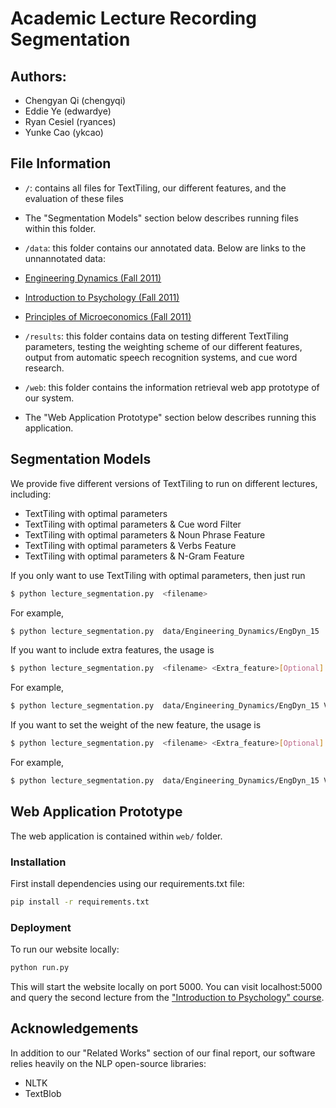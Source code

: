 # Academic Lecture Recording Segmentation

## Authors:
* Chengyan Qi (chengyqi)
* Eddie Ye (edwardye)
* Ryan Cesiel (ryances)
* Yunke Cao (ykcao)

## File Information
* `/`: contains all files for TextTiling, our different features, and the evaluation of these files
 * The "Segmentation Models" section below describes running files within this folder.

* `/data`: this folder contains our annotated data. Below are links to the unnannotated data:
 * [Engineering Dynamics (Fall 2011)](https://ocw.mit.edu/courses/mechanical-engineering/2-003sc-engineering-dynamics-fall-2011/)
 * [Introduction to Psychology (Fall 2011)](https://ocw.mit.edu/courses/brain-and-cognitive-sciences/9-00sc-introduction-to-psychology-fall-2011/)
 * [Principles of Microeconomics (Fall 2011)](https://ocw.mit.edu/courses/economics/14-01sc-principles-of-microeconomics-fall-2011/)

* `/results`: this folder contains data on testing different TextTiling parameters, testing the weighting scheme of our different features, output from automatic speech recognition systems, and cue word research.

* `/web`: this folder contains the information retrieval web app prototype of our system.
 * The "Web Application Prototype" section below describes running this application.

## Segmentation Models
We provide five different versions of TextTiling to run on different lectures, including:
- TextTiling with optimal parameters
- TextTiling with optimal parameters & Cue word Filter
- TextTiling with optimal parameters & Noun Phrase Feature
- TextTiling with optimal parameters & Verbs Feature
- TextTiling with optimal parameters & N-Gram Feature

If you only want to use TextTiling with optimal parameters, then just run
```sh
$ python lecture_segmentation.py  <filename>
```
For example,
```sh
$ python lecture_segmentation.py  data/Engineering_Dynamics/EngDyn_15
```
If you want to include extra features, the usage is
```sh
$ python lecture_segmentation.py  <filename> <Extra_feature>[Optional]
```
For example,
```sh
$ python lecture_segmentation.py  data/Engineering_Dynamics/EngDyn_15 Verb
```
If you want to set the weight of the new feature, the usage is
```sh
$ python lecture_segmentation.py  <filename> <Extra_feature>[Optional] <feature_weight>[Optional]
```
For example,
```sh
$ python lecture_segmentation.py  data/Engineering_Dynamics/EngDyn_15 Verb 0.2
```

## Web Application Prototype
The web application is contained within `web/` folder.

### Installation
First install dependencies using our requirements.txt file:
```sh
pip install -r requirements.txt
```

### Deployment
To run our website locally:
```sh
python run.py
```

This will start the website locally on port 5000. You can visit localhost:5000 and query the second lecture from the ["Introduction to Psychology" course](https://ocw.mit.edu/courses/brain-and-cognitive-sciences/9-00sc-introduction-to-psychology-fall-2011/brain-i/).

## Acknowledgements
In addition to our "Related Works" section of our final report, our software relies heavily on the NLP open-source libraries:
* NLTK
* TextBlob
